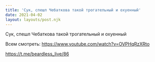 ```yaml
---
title: 'Сук, спешл Чебаткова такой трогательный и охуенный'
date: 2021-04-02
layout: layouts/post.njk
---
```

Сук, спешл Чебаткова такой трогательный и охуенный

Всем смотреть: https://www.youtube.com/watch?v=OVPHqRzXRto


https://t.me/beardless_live/86